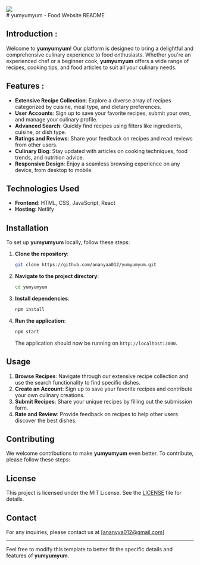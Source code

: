 <!--side image-->
<div>
  <img src="Screenshot 2024-07-17 171850.png.png">
</div>
# yumyumyum - Food Website README

## Introduction :

Welcome to **yumyumyum**! Our platform is designed to bring a delightful and comprehensive culinary experience to food enthusiasts. Whether you're an experienced chef or a beginner cook, **yumyumyum** offers a wide range of recipes, cooking tips, and food articles to suit all your culinary needs.

## Features :

- **Extensive Recipe Collection**: Explore a diverse array of recipes categorized by cuisine, meal type, and dietary preferences.
- **User Accounts**: Sign up to save your favorite recipes, submit your own, and manage your culinary profile.
- **Advanced Search**: Quickly find recipes using filters like ingredients, cuisine, or dish type.
- **Ratings and Reviews**: Share your feedback on recipes and read reviews from other users.
- **Culinary Blog**: Stay updated with articles on cooking techniques, food trends, and nutrition advice.
- **Responsive Design**: Enjoy a seamless browsing experience on any device, from desktop to mobile.

## Technologies Used

- **Frontend**: HTML, CSS, JavaScript, React
- **Hosting**: Netlify

## Installation

To set up **yumyumyum** locally, follow these steps:

1. **Clone the repository**:
   ```sh
   git clone https://github.com/ananyaa012/yumyumyum.git
   ```

2. **Navigate to the project directory**:
   ```sh
   cd yumyumyum
   ```

3. **Install dependencies**:
   ```sh
   npm install
   ```

4. **Run the application**:
   ```sh
   npm start
   ```

   The application should now be running on `http://localhost:3000`.

## Usage

1. **Browse Recipes**: Navigate through our extensive recipe collection and use the search functionality to find specific dishes.
2. **Create an Account**: Sign up to save your favorite recipes and contribute your own culinary creations.
3. **Submit Recipes**: Share your unique recipes by filling out the submission form.
4. **Rate and Review**: Provide feedback on recipes to help other users discover the best dishes.

## Contributing

We welcome contributions to make **yumyumyum** even better. To contribute, please follow these steps:


## License

This project is licensed under the MIT License. See the [LICENSE](LICENSE) file for details.

## Contact

For any inquiries, please contact us at [ananyya012@gmail.com]

---

Feel free to modify this template to better fit the specific details and features of **yumyumyum**.
